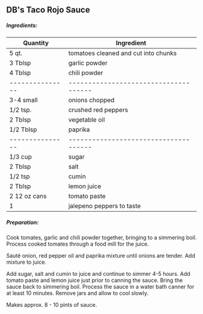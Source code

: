 
## DB's Taco Rojo Sauce

##### Ingredients:
| Quantity        | Ingredient                            |
|-----------------|---------------------------------------|
 | 5 qt.           | tomatoes cleaned and cut into chunks  |
 | 3 Tblsp         | garlic powder                         |
 | 4 Tblsp         | chili powder                          |
 | --------------- | ------------------------------------- |
 | 3-4 small       | onions chopped                        |
 | 1/2 tsp.        | crushed red peppers                   |
 | 2 Tblsp         | vegetable oil                         |
 | 1/2 Tblsp       | paprika                               |
 | --------------- | ------------------------------------- |
 | 1/3 cup         | sugar                                 |
 | 2 Tblsp         | salt                                  |
 | 1/2 tsp         | cumin                                 |
 | 2 Tblsp         | lemon juice                           |
 | 2 12 oz cans    | tomato paste                          |
 | 1               | jalepeno peppers to taste             |

##### Preparation:

Cook tomates, garlic and chili powder together, bringing to a simmering boil.  Process
cooked tomates through a food mill for the juice.

Sauté onion, red pepper oil and paprika mixture until onions are tender.  Add mixture
to juice.

Add sugar, salt and cumin to juice and continue to simmer 4-5 hours.  Add tomato paste
and lemon juice just prior to canning the sauce.  Bring the sauce back to simmering boil.
Process the sauce in a water bath canner for at least 10 minutes.  Remove jars and
allow to cool slowly.

Makes approx. 8 - 10 pints of sauce.
